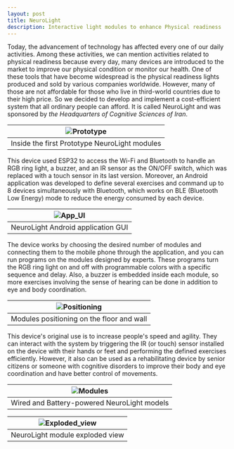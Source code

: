```yaml
---
layout: post
title: NeuroLight
description: Interactive light modules to enhance Physical readiness
---
```


Today, the advancement of technology has affected every one of our daily activities. Among these activities, we can mention activities related to physical readiness because every day, many devices are introduced to the market to improve our physical condition or monitor our health. One of these tools that have become widespread is the physical readiness lights produced and sold by various companies worldwide. However, many of those are not affordable for those who live in third-world countries due to their high price. So we decided to develop and implement a cost-efficient system that all ordinary people can afford. It is called NeuroLight and was sponsored by *the Headquarters of Cognitive Sciences of Iran*.

|![Prototype](https://alireza-kargar.github.io/assets/neurolight/prototype.png)|
|:-:|
|Inside the first Prototype NeuroLight modules|


This device used ESP32 to access the Wi-Fi and Bluetooth to handle an RGB ring light, a buzzer, and an IR sensor as the ON/OFF switch, which was replaced with a touch sensor in its last version. Moreover, an Android application was developed to define several exercises and command up to 8 devices simultaneously with Bluetooth, which works on BLE (Bluetooth Low Energy) mode to reduce the energy consumed by each device.


|![App_UI](https://alireza-kargar.github.io/assets/neurolight/App_UI.png)|
|:-:|
|NeuroLight Android application GUI|


The device works by choosing the desired number of modules and connecting them to the mobile phone through the application, and you can run programs on the modules designed by experts. These programs turn the RGB ring light on and off with programmable colors with a specific sequence and delay. Also, a buzzer is embedded inside each module, so more exercises involving the sense of hearing can be done in addition to eye and body coordination.

|![Positioning](https://alireza-kargar.github.io/assets/neurolight/positioning.png)|
|:-:|
|Modules positioning on the floor and wall|

This device's original use is to increase people's speed and agility. They can interact with the system by triggering the IR (or touch) sensor installed on the device with their hands or feet and performing the defined exercises efficiently. However, it also can be used as a rehabilitating device by senior citizens or someone with cognitive disorders to improve their body and eye coordination and have better control of movements.

|![Modules](https://alireza-kargar.github.io/assets/neurolight/modules.png)|
|:-:|
|Wired and Battery-powered NeuroLight models|

|![Exploded_view](https://alireza-kargar.github.io/assets/neurolight/exploded_view.gif)|
|:-:|
|NeuroLight module exploded view|
